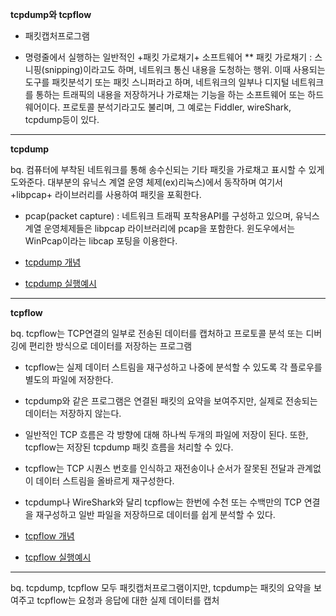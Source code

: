  **tcpdump와 tcpflow**

* 패킷캡처프로그램

* 명령줄에서 실행하는 일반적인 +패킷 가로채기+ 소프트웨어
** 패킷 가로채기 : 스니핑(snipping)이라고도 하며, 네트워크 통신 내용을 도청하는 행위. 이때 사용되는 도구를 패킷분석기 또는 패킷 스니퍼라고 하며,
네트워크의 일부나 디지털 네트워크를 통하는 트래픽의 내용을 저장하거나 가로채는 기능을 하는 소프트웨어 또는 하드웨어이다.
프로토콜 분석기라고도 불리며, 그 예로는 Fiddler, wireShark, tcpdump등이 있다.

---

**tcpdump**

bq. 컴퓨터에 부착된 네트워크를 통해 송수신되는 기타 패킷을 가로채고 표시할 수 있게 도와준다.
대부분의 유닉스 계열 운영 체제(ex)리눅스)에서 동작하며 여기서 +libpcap+ 라이브러리를 사용하여 패킷을 포획한다.
* pcap(packet capture) : 네트워크 트래픽 포착용API를 구성하고 있으며, 유닉스 계열 운영체제들은 libpcap 라이브러리에 pcap을 포함한다. 윈도우에서는 WinPcap이라는 libcap 포팅을 이용한다.

* [tcpdump 개념](https://ko.wikipedia.org/wiki/Tcpdump)
* [tcpdump 실행예시](https://zetawiki.com/wiki/%EB%A6%AC%EB%88%85%EC%8A%A4_tcpdump)

---

 **tcpflow**

bq. tcpflow는 TCP연결의 일부로 전송된 데이터를 캡처하고 프로토콜 분석 또는 디버깅에 편리한 방식으로 데이터를 저장하는 프로그램

* tcpflow는 실제 데이터 스트림을 재구성하고 나중에 분석할 수 있도록 각 플로우를 별도의 파일에 저장한다.
* tcpdump와 같은 프로그램은 연결된 패킷의 요약을 보여주지만, 실제로 전송되는 데이터는 저장하지 않는다.
* 일반적인 TCP 흐름은 각 방향에 대해 하나씩 두개의 파일에 저장이 된다. 또한, tcpflow는 저장된 tcpdump 패킷 흐름을 처리할 수 있다.
* tcpflow는 TCP 시퀀스 번호를 인식하고 재전송이나 순서가 잘못된 전달과 관계없이 데이터 스트림을 올바르게 재구성한다.
* tcpdump나 WireShark와 달리 tcpflow는 한번에 수천 또는 수백만의 TCP 연결을 재구성하고 일반 파일을 저장하므로 데이터를 쉽게 분석할 수 있다.

* [tcpflow 개념](http://manpages.ubuntu.com/manpages/artful/man1/tcpflow.1.html)
* [tcpflow 실행예시](https://coderwall.com/p/58uhmg/watch-http-requests-on-any-port-with-tcpflow)
---

bq. tcpdump, tcpflow 모두 패킷캡처프로그램이지만, tcpdump는 패킷의 요약을 보여주고 tcpflow는 요청과 응답에 대한 실제 데이터를 캡처
